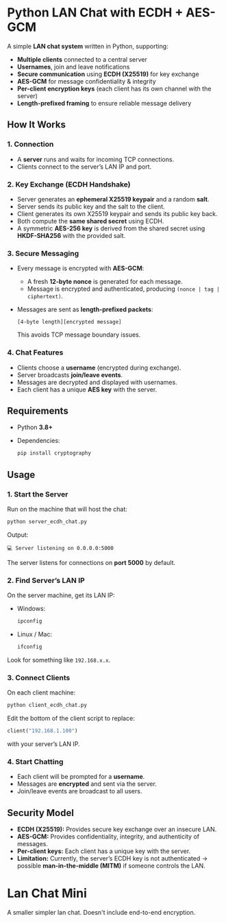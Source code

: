 # Python LAN Chat with ECDH + AES-GCM

A simple **LAN chat system** written in Python, supporting:

* **Multiple clients** connected to a central server
* **Usernames**, join and leave notifications
* **Secure communication** using **ECDH (X25519)** for key exchange
* **AES-GCM** for message confidentiality & integrity
* **Per-client encryption keys** (each client has its own channel with the server)
* **Length-prefixed framing** to ensure reliable message delivery

## How It Works

### 1. Connection

* A **server** runs and waits for incoming TCP connections.
* Clients connect to the server’s LAN IP and port.

### 2. Key Exchange (ECDH Handshake)

* Server generates an **ephemeral X25519 keypair** and a random **salt**.
* Server sends its public key and the salt to the client.
* Client generates its own X25519 keypair and sends its public key back.
* Both compute the **same shared secret** using ECDH.
* A symmetric **AES-256 key** is derived from the shared secret using **HKDF-SHA256** with the provided salt.

### 3. Secure Messaging

* Every message is encrypted with **AES-GCM**:

  * A fresh **12-byte nonce** is generated for each message.
  * Message is encrypted and authenticated, producing `(nonce | tag | ciphertext)`.
* Messages are sent as **length-prefixed packets**:

  ```
  [4-byte length][encrypted message]
  ```

  This avoids TCP message boundary issues.

### 4. Chat Features

* Clients choose a **username** (encrypted during exchange).
* Server broadcasts **join/leave events**.
* Messages are decrypted and displayed with usernames.
* Each client has a unique **AES key** with the server.

## Requirements

* Python **3.8+**
* Dependencies:

  ```bash
  pip install cryptography
  ```

## Usage

### 1. Start the Server

Run on the machine that will host the chat:

```bash
python server_ecdh_chat.py
```

Output:

```
💻 Server listening on 0.0.0.0:5000
```

The server listens for connections on **port 5000** by default.

### 2. Find Server’s LAN IP

On the server machine, get its LAN IP:

* Windows:

  ```bash
  ipconfig
  ```
* Linux / Mac:

  ```bash
  ifconfig
  ```

Look for something like `192.168.x.x`.

### 3. Connect Clients

On each client machine:

```bash
python client_ecdh_chat.py
```

Edit the bottom of the client script to replace:

```python
client("192.168.1.100")
```

with your server’s LAN IP.

### 4. Start Chatting

* Each client will be prompted for a **username**.
* Messages are **encrypted** and sent via the server.
* Join/leave events are broadcast to all users.

## Security Model

* **ECDH (X25519):** Provides secure key exchange over an insecure LAN.
* **AES-GCM:** Provides confidentiality, integrity, and authenticity of messages.
* **Per-client keys:** Each client has a unique key with the server.
* **Limitation:** Currently, the server’s ECDH key is not authenticated → possible **man-in-the-middle (MITM)** if someone controls the LAN.

# Lan Chat Mini
A smaller simpler lan chat.
Doesn't include end-to-end encryption.